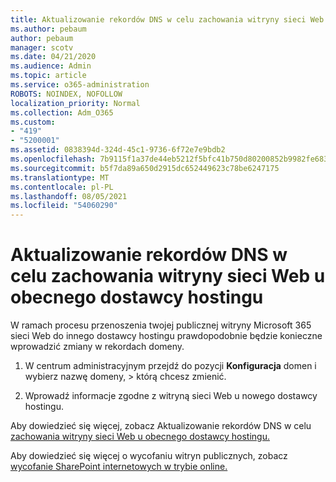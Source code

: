 ```yaml
---
title: Aktualizowanie rekordów DNS w celu zachowania witryny sieci Web u obecnego dostawcy hostingu
ms.author: pebaum
author: pebaum
manager: scotv
ms.date: 04/21/2020
ms.audience: Admin
ms.topic: article
ms.service: o365-administration
ROBOTS: NOINDEX, NOFOLLOW
localization_priority: Normal
ms.collection: Adm_O365
ms.custom:
- "419"
- "5200001"
ms.assetid: 0838394d-324d-45c1-9736-6f72e7e9bdb2
ms.openlocfilehash: 7b9115f1a37de44eb5212f5bfc41b750d80200852b9982fe683b90af6a22a7df
ms.sourcegitcommit: b5f7da89a650d2915dc652449623c78be6247175
ms.translationtype: MT
ms.contentlocale: pl-PL
ms.lasthandoff: 08/05/2021
ms.locfileid: "54060290"
---
```

# <a name="update-dns-records-to-keep-your-website-with-your-current-hosting-provider"></a>Aktualizowanie rekordów DNS w celu zachowania witryny sieci Web u obecnego dostawcy hostingu

W ramach procesu przenoszenia twojej publicznej witryny Microsoft 365 sieci Web do innego dostawcy hostingu prawdopodobnie będzie konieczne wprowadzić zmiany w rekordach domeny.
  
1. W centrum administracyjnym przejdź do pozycji **Konfiguracja** domen i wybierz nazwę domeny, \>  którą chcesz zmienić.

2. Wprowadź informacje zgodne z witryną sieci Web u nowego dostawcy hostingu.

Aby dowiedzieć się więcej, zobacz Aktualizowanie rekordów DNS w celu [zachowania witryny sieci Web u obecnego dostawcy hostingu.](https://docs.microsoft.com/microsoft-365/admin/dns/update-dns-records-to-retain-current-hosting-provider?view=o365-worldwide)
  
Aby dowiedzieć się więcej o wycofaniu witryn publicznych, zobacz [wycofanie SharePoint internetowych w trybie online.](https://support.office.com/article/sharepoint-online-public-websites-to-be-discontinued-e86bfd2f-5c7d-446f-a430-7cfcc0130916)
